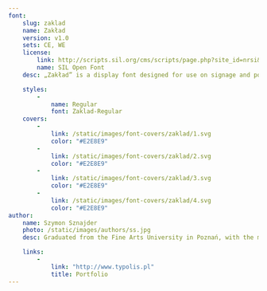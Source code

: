 ```yaml
---
font:
    slug: zaklad
    name: Zakład
    version: v1.0
    sets: CE, WE
    license:
        link: http://scripts.sil.org/cms/scripts/page.php?site_id=nrsi&id=OFL_web
        name: SIL Open Font
    desc: „Zakład” is a display font designed for use on signage and posters. Font’s massive and sturdy construction was inspired the blocky geometrical letters from the Warsaw’s craftsmen shops. Its form is characteristic and noticeable.

    styles:
        -
            name: Regular
            font: Zaklad-Regular
    covers:
        -
            link: /static/images/font-covers/zaklad/1.svg
            color: "#E2E8E9"
        -
            link: /static/images/font-covers/zaklad/2.svg
            color: "#E2E8E9"
        -
            link: /static/images/font-covers/zaklad/3.svg
            color: "#E2E8E9"
        -
            link: /static/images/font-covers/zaklad/4.svg
            color: "#E2E8E9"
author:
    name: Szymon Sznajder
    photo: /static/images/authors/ss.jpg
    desc: Graduated from the Fine Arts University in Poznań, with the masters degree in type design. Received multiple awards and citations. His work was included in the Graduation Projects Review. Recipient of the Maria Dokowicz scholarship. Currently he is works both on commercial projects, as well as a lecturer on Fine Arts University in Poznań.

    links:
        -
            link: "http://www.typolis.pl"
            title: Portfolio
---
```

